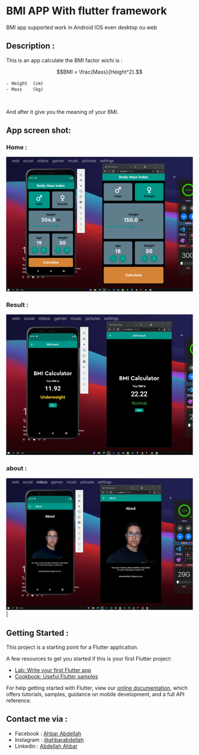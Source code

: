# BMI APP With flutter framework
BMI app supported work in Android IOS even desktop ou web 
## Description :
This is an app calculate the BMI factor wichi is :

$$BMI = \frac{Mass}{Height^2}.$$

    - Height  (cm)
    - Mass    (kg) 
    
</br>

And after it give you the meaning of your BMI.
## App screen shot:
### Home :
![img](https://github.com/ahbarabdellah/BMI-APP/blob/main/images/homepage.png?raw=true) 
### Result :
![img](https://github.com/ahbarabdellah/BMI-APP/blob/main/images/result.png?raw=true)
### about :
![img](https://github.com/ahbarabdellah/BMI-APP/blob/main/images/about.png?raw=true)|




## Getting Started :

This project is a starting point for a Flutter application.

A few resources to get you started if this is your first Flutter project:

- [Lab: Write your first Flutter app](https://flutter.dev/docs/get-started/codelab)
- [Cookbook: Useful Flutter samples](https://flutter.dev/docs/cookbook)

For help getting started with Flutter, view our
[online documentation](https://flutter.dev/docs), which offers tutorials,
samples, guidance on mobile development, and a full API reference.
## Contact me via : 
- Facebook : [Ahbar Abdellah](https://www.facebook.com/abdellah.ahbar.77)
- Instagram :  [@ahbarabdellah](https://www.instagram.com/ahbarabdellah/)
- Linkedin : [Abdellah Ahbar](https://www.linkedin.com/in/abdellah-ahbar-9624b5197/)
